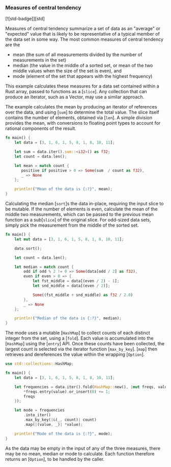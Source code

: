 ### Measures of central tendency

[![std-badge]][std]

Measures of central tendency summarize a set of data as an "average" or "expected" value that is likely to be representative of a typical member of the data set in some way. The most common measures of central tendency are the
- mean (the sum of all measurements divided by the number of measurements in the set)
- median (the value in the middle of a sorted set, or mean of the two middle values when the size of the set is even), and
- mode (element of the set that appears with the highest frequency)

This example calculates these measures for a data set contained within a Rust array, passed to functions as a [`slice`]. Any collection that can produce an Iterator, such as a Vector, may use a similar approach.

The example calculates the mean by producing an iterator of references over the data, and using [`sum`] to determine the total value. The slice itself contains the number of elements, obtained via [`len`]. A simple division provides the mean, with conversions to floating point types to account for rational components of the result.

```rust
fn main() {
    let data = [3, 1, 6, 1, 5, 8, 1, 8, 10, 11];

    let sum = data.iter().sum::<i32>() as f32;
    let count = data.len();

    let mean = match count {
       positive if positive > 0 => Some(sum  / count as f32),
       _ => None
    };

    println!("Mean of the data is {:?}", mean);
}
```

Calculating the median [`sort`]s the data in-place, requiring the input slice to be mutable. If the number of elements is even, calculate the mean of the middle two measurements, which can be passed to the previous mean function as a sub[`slice`] of the original slice. For odd-sized data sets, simply pick the measurement from the middle of the sorted set.

```rust
fn main() {
    let mut data = [3, 1, 6, 1, 5, 8, 1, 8, 10, 11];

    data.sort();

    let count = data.len();

    let median = match count {
        odd if odd % 2 != 0 => Some(data[odd / 2] as f32),
        even if even > 0 => {
            let fst_middle = data[(even / 2) - 1];
            let snd_middle = data[(even / 2)];

            Some((fst_middle + snd_middle) as f32 / 2.0)
        },
        _ => None
    };

    println!("Median of the data is {:?}", median);
}
```

The mode uses a mutable [`HashMap`] to collect counts of each distinct integer from the set, using a [`fold`]. Each value is accumulated into the [`HashMap`] using the [`entry`] API. Once these counts have been collected, the largest count is selected via the iterator function [`max_by_key`]. [`map`] then retrieves and dereferences the value within the wrapping [`Option`].

```rust
use std::collections::HashMap;

fn main() {
    let data = [3, 1, 6, 1, 5, 8, 1, 8, 10, 11];

    let frequencies = data.iter().fold(HashMap::new(), |mut freqs, value| {
        *freqs.entry(value).or_insert(0) += 1;
        freqs
    });

    let mode = frequencies
        .into_iter()
        .max_by_key(|&(_, count)| count)
        .map(|(value, _)| *value);

    println!("Mode of the data is {:?}", mode);
}
```

As the data may be empty in the input of any of the three measures, there may be no mean, median or mode to calculate. Each function therefore returns an [`Option`], to be handled by the caller.

[sum]: https://doc.rust-lang.org/std/iter/trait.Iterator.html#method.sum
[len]: https://doc.rust-lang.org/std/primitive.slice.html#method.len
[sort]: https://doc.rust-lang.org/std/primitive.slice.html#method.sort
[slice]: https://doc.rust-lang.org/std/primitive.slice.html
[HashMap]: https://doc.rust-lang.org/std/collections/struct.HashMap.html
[fold]: https://doc.rust-lang.org/std/iter/trait.Iterator.html#method.fold
[entry]: https://doc.rust-lang.org/std/collections/hash_map/enum.Entry.html
[max_by_key]: https://doc.rust-lang.org/std/iter/trait.Iterator.html#method.max_by_key
[map]: https://doc.rust-lang.org/std/iter/trait.Iterator.html#method.map
[Option]: https://doc.rust-lang.org/std/option/enum.Option.html